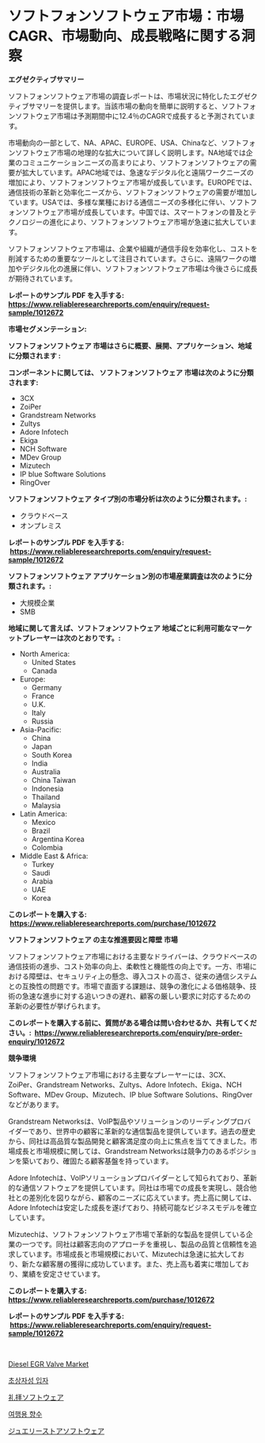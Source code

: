 <p><h1>ソフトフォンソフトウェア市場：市場CAGR、市場動向、成長戦略に関する洞察</h1></p><p><strong>エグゼクティブサマリー</strong></p>
<p><p>ソフトフォンソフトウェア市場の調査レポートは、市場状況に特化したエグゼクティブサマリーを提供します。当該市場の動向を簡単に説明すると、ソフトフォンソフトウェア市場は予測期間中に12.4％のCAGRで成長すると予測されています。 </p><p>市場動向の一部として、NA、APAC、EUROPE、USA、Chinaなど、ソフトフォンソフトウェア市場の地理的な拡大について詳しく説明します。NA地域では企業のコミュニケーションニーズの高まりにより、ソフトフォンソフトウェアの需要が拡大しています。APAC地域では、急速なデジタル化と遠隔ワークニーズの増加により、ソフトフォンソフトウェア市場が成長しています。EUROPEでは、通信技術の革新と効率化ニーズから、ソフトフォンソフトウェアの需要が増加しています。USAでは、多様な業種における通信ニーズの多様化に伴い、ソフトフォンソフトウェア市場が成長しています。中国では、スマートフォンの普及とテクノロジーの進化により、ソフトフォンソフトウェア市場が急速に拡大しています。</p><p>ソフトフォンソフトウェア市場は、企業や組織が通信手段を効率化し、コストを削減するための重要なツールとして注目されています。さらに、遠隔ワークの増加やデジタル化の進展に伴い、ソフトフォンソフトウェア市場は今後さらに成長が期待されています。</p></p>
<p><strong>レポートのサンプル PDF を入手する: <a href="https://www.reliableresearchreports.com/enquiry/request-sample/1012672">https://www.reliableresearchreports.com/enquiry/request-sample/1012672</a></strong></p>
<p><strong>市場セグメンテーション:</strong></p>
<p><strong> ソフトフォンソフトウェア 市場はさらに概要、展開、アプリケーション、地域に分類されます :</strong></p>
<p><strong>コンポーネントに関しては、 ソフトフォンソフトウェア 市場は次のように分類されます: &nbsp;</strong></p>
<p><ul><li>3CX</li><li>ZoiPer</li><li>Grandstream Networks</li><li>Zultys</li><li>Adore Infotech</li><li>Ekiga</li><li>NCH Software</li><li>MDev Group</li><li>Mizutech</li><li>IP blue Software Solutions</li><li>RingOver</li></ul></p>
<p><strong> ソフトフォンソフトウェア タイプ別の市場分析は次のように分類されます。:</strong></p>
<p><ul><li>クラウドベース</li><li>オンプレミス</li></ul></p>
<p><strong>レポートのサンプル PDF を入手する: &nbsp;<a href="https://www.reliableresearchreports.com/enquiry/request-sample/1012672">https://www.reliableresearchreports.com/enquiry/request-sample/1012672</a></strong></p>
<p><strong> ソフトフォンソフトウェア アプリケーション別の市場産業調査は次のように分類されます。:</strong></p>
<p><ul><li>大規模企業</li><li>SMB</li></ul></p>
<p><strong>地域に関して言えば、ソフトフォンソフトウェア 地域ごとに利用可能なマーケットプレーヤーは次のとおりです。:</strong></p>
<p><ul>
    <li>
        North America:
        <ul>
            <li>United States</li>
            <li>Canada</li>
        </ul>
    </li>
    <li>
        Europe:
        <ul>
            <li>Germany</li>
            <li>France</li>
            <li>U.K.</li>
            <li>Italy</li>
            <li>Russia</li>
        </ul>
    </li>
    <li>
        Asia-Pacific:
        <ul>
            <li>China</li>
            <li>Japan</li>
            <li>South Korea</li>
            <li>India</li>
            <li>Australia</li>
            <li>China Taiwan</li>
            <li>Indonesia</li>
            <li>Thailand</li>
            <li>Malaysia</li>
        </ul>
    </li>
    <li>
        Latin America:
        <ul>
            <li>Mexico</li>
            <li>Brazil</li>
            <li>Argentina Korea</li>
            <li>Colombia</li>
        </ul>
    </li>
    <li>
        Middle East & Africa:
        <ul>
            <li>Turkey</li>
            <li>Saudi</li>
            <li>Arabia</li>
            <li>UAE</li>
            <li>Korea</li>
        </ul>
    </li>
    </ul></p>
<p><strong>このレポートを購入する: &nbsp;<a href="https://www.reliableresearchreports.com/purchase/1012672">https://www.reliableresearchreports.com/purchase/1012672</a></strong></p>
<p><strong>ソフトフォンソフトウェア の主な推進要因と障壁 市場</strong></p>
<p><p>ソフトフォンソフトウェア市場における主要なドライバーは、クラウドベースの通信技術の進歩、コスト効率の向上、柔軟性と機能性の向上です。一方、市場における障壁は、セキュリティ上の懸念、導入コストの高さ、従来の通信システムとの互換性の問題です。市場で直面する課題は、競争の激化による価格競争、技術の急速な進歩に対する追いつきの遅れ、顧客の厳しい要求に対応するための革新の必要性が挙げられます。</p></p>
<p><strong>このレポートを購入する前に、質問がある場合は問い合わせるか、共有してください。:&nbsp; <a href="https://www.reliableresearchreports.com/enquiry/pre-order-enquiry/1012672">https://www.reliableresearchreports.com/enquiry/pre-order-enquiry/1012672</a></strong></p>
<p><strong>競争環境</strong></p>
<p><p>ソフトフォンソフトウェア市場における主要なプレーヤーには、3CX、ZoiPer、Grandstream Networks、Zultys、Adore Infotech、Ekiga、NCH Software、MDev Group、Mizutech、IP blue Software Solutions、RingOverなどがあります。</p><p>Grandstream Networksは、VoIP製品やソリューションのリーディングプロバイダーであり、世界中の顧客に革新的な通信製品を提供しています。過去の歴史から、同社は高品質な製品開発と顧客満足度の向上に焦点を当ててきました。市場成長と市場規模に関しては、Grandstream Networksは競争力のあるポジションを築いており、確固たる顧客基盤を持っています。</p><p>Adore Infotechは、VoIPソリューションプロバイダーとして知られており、革新的な通信ソフトウェアを提供しています。同社は市場での成長を実現し、競合他社との差別化を図りながら、顧客のニーズに応えています。売上高に関しては、Adore Infotechは安定した成長を遂げており、持続可能なビジネスモデルを確立しています。</p><p>Mizutechは、ソフトフォンソフトウェア市場で革新的な製品を提供している企業の一つです。同社は顧客志向のアプローチを重視し、製品の品質と信頼性を追求しています。市場成長と市場規模において、Mizutechは急速に拡大しており、新たな顧客層の獲得に成功しています。また、売上高も着実に増加しており、業績を安定させています。</p></p>
<p><strong>このレポートを購入する: &nbsp; <a href="https://www.reliableresearchreports.com/purchase/1012672">https://www.reliableresearchreports.com/purchase/1012672</a></strong></p>
<p><strong>レポートのサンプル PDF を入手する: &nbsp;<a href="https://www.reliableresearchreports.com/enquiry/request-sample/1012672">https://www.reliableresearchreports.com/enquiry/request-sample/1012672</a></strong><strong></strong></p>
<p>&nbsp;</p>
<p><p><a href="https://issuu.com/reportprime-2/docs/diesel-egr-valve-market-size-2030.pptx">Diesel EGR Valve Market</a></p><p><a href="https://github.com/vs2869dizt0/Market-Research-Report-List-1/blob/main/918878410288.md">초상자성 입자</a></p><p><a href="https://github.com/CloydAbbott2023/Market-Research-Report-List-1/blob/main/901813011329.md">礼拝ソフトウェア</a></p><p><a href="https://medium.com/@emmettsaynford43546/%EC%97%AC%ED%96%89%EC%9A%A9-%ED%96%A5%EC%88%98-%EC%8B%9C%EC%9E%A5-%EC%9D%B8%EC%82%AC%EC%9D%B4%ED%8A%B8-%EC%8B%9C%EC%9E%A5-%EB%8F%99%ED%96%A5-%EC%84%B1%EC%9E%A5-2024%EB%85%84%EB%B6%80%ED%84%B0-2031%EB%85%84%EA%B9%8C%EC%A7%80%EC%9D%98-%EC%98%88%EC%B8%A1-1919a5ec8d7f">여행용 향수</a></p><p><a href="https://github.com/AaronVargas43/Market-Research-Report-List-1/blob/main/826210711328.md">ジュエリーストアソフトウェア</a></p></p>